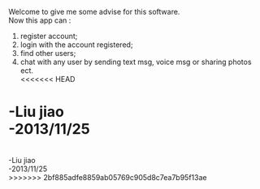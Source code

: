Welcome to give me some advise for this software.<br>
Now this app can :<br>
1. register account;<br>
2. login with the account registered;<br>
3. find other users;<br>
4. chat with any user by sending text msg, voice msg or sharing photos ect.<br>
<<<<<<< HEAD

-Liu jiao <br>
-2013/11/25 <br>
=======
<br>
-Liu jiao <br>
-2013/11/25 <br>
>>>>>>> 2bf885adfe8859ab05769c905d8c7ea7b95f13ae
